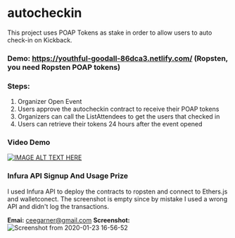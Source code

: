 # autocheckin

This project uses POAP Tokens as stake in order to allow users to auto check-in on Kickback. 

### Demo: https://youthful-goodall-86dca3.netlify.com/ (Ropsten, you need Ropsten POAP tokens)

### Steps:
1. Organizer Open Event
2. Users approve the autocheckin contract to receive their POAP tokens
3. Organizers can call the ListAttendees to get the users that checked in
4. Users can retrieve their tokens 24 hours after the event opened

### Video Demo

[![IMAGE ALT TEXT HERE](https://img.youtube.com/vi/yZW1296mD3I/0.jpg)](https://www.youtube.com/watch?v=yZW1296mD3I)

### Infura API Signup And Usage Prize
I used Infura API to deploy the contracts to ropsten and connect to Ethers.js and walletconect. The screenshot is empty since by mistake I used a wrong API and didn't log the transactions.

**Emai:** ceegarner@gmail.com
**Screenshot:**
![Screenshot from 2020-01-23 16-56-52](https://user-images.githubusercontent.com/578688/73031449-c1785680-3e01-11ea-9b26-ae8ebcae8a62.png)
